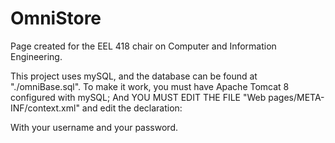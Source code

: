 # OmniStore
Page created for the EEL 418 chair on Computer and Information Engineering.

This project uses mySQL, and the database can be found at "./omniBase.sql".
To make it work, you must have Apache Tomcat 8 configured with mySQL;
And
YOU MUST EDIT THE FILE "Web pages/META-INF/context.xml" and edit the declaration:

<Resource name="omniBase" auth="Container" type="javax.sql.DataSource"
            maxActive="100" maxIdle="30" maxWait="10000"
            username="root" password="omn1stor3" driverClassName="com.mysql.jdbc.Driver"
            url="jdbc:mysql://localhost:3306/omniBase"/>

With your username and your password.

